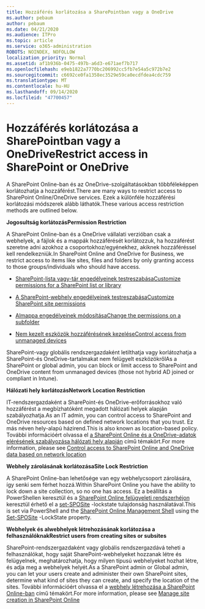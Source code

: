```yaml
---
title: Hozzáférés korlátozása a SharePointban vagy a OneDrive
ms.author: pebaum
author: pebaum
ms.date: 04/21/2020
ms.audience: ITPro
ms.topic: article
ms.service: o365-administration
ROBOTS: NOINDEX, NOFOLLOW
localization_priority: Normal
ms.assetid: af1b936b-0475-497b-a6d3-e671aef7b717
ms.openlocfilehash: e9eb1822a7770bc206992cc5fb7e54a5c972b7e2
ms.sourcegitcommit: c6692ce0fa1358ec3529e59ca0ecdfdea4cdc759
ms.translationtype: MT
ms.contentlocale: hu-HU
ms.lasthandoff: 09/14/2020
ms.locfileid: "47700457"
---
```

# <a name="restrict-access-in-sharepoint-or-onedrive"></a><span data-ttu-id="64bd3-102">Hozzáférés korlátozása a SharePointban vagy a OneDrive</span><span class="sxs-lookup"><span data-stu-id="64bd3-102">Restrict access in SharePoint or OneDrive</span></span>

<span data-ttu-id="64bd3-103">A SharePoint Online-ban és az OneDrive-szolgáltatásokban többféleképpen korlátozhatja a hozzáférést.</span><span class="sxs-lookup"><span data-stu-id="64bd3-103">There are many ways to restrict access to SharePoint Online/OneDrive services.</span></span> <span data-ttu-id="64bd3-104">Ezek a különféle hozzáférési korlátozási módszerek alább láthatók.</span><span class="sxs-lookup"><span data-stu-id="64bd3-104">These various access restriction methods are outlined below.</span></span> 

<span data-ttu-id="64bd3-105">**Jogosultság korlátozás**</span><span class="sxs-lookup"><span data-stu-id="64bd3-105">**Permission Restriction**</span></span>

<span data-ttu-id="64bd3-106">A SharePoint Online-ban és a OneDrive vállalati verzióban csak a webhelyek, a fájlok és a mappák hozzáférését korlátozzuk, ha hozzáférést szeretne adni azokhoz a csoportokhoz/egyénekhez, akiknek hozzáféréssel kell rendelkezniük.</span><span class="sxs-lookup"><span data-stu-id="64bd3-106">In SharePoint Online and OneDrive for Business, we restrict access to items like sites, files and folders by only granting access to those groups/individuals who should have access.</span></span>

- [<span data-ttu-id="64bd3-107">SharePoint-lista vagy-tár engedélyeinek testreszabása</span><span class="sxs-lookup"><span data-stu-id="64bd3-107">Customize permissions for a SharePoint list or library</span></span>](https://support.office.com/article/Customize-permissions-for-a-SharePoint-list-or-library-02d770f3-59eb-4910-a608-5f84cc297782)

- [<span data-ttu-id="64bd3-108">A SharePoint-webhely engedélyeinek testreszabása</span><span class="sxs-lookup"><span data-stu-id="64bd3-108">Customize SharePoint site permissions</span></span>](https://docs.microsoft.com/sharepoint/customize-sharepoint-site-permissions)

- [<span data-ttu-id="64bd3-109">Almappa engedélyeinek módosítása</span><span class="sxs-lookup"><span data-stu-id="64bd3-109">Change the permissions on a subfolder</span></span>](https://support.office.com/article/Change-the-permissions-on-a-subfolder-5427BD7C-F20A-4F75-8CF2-5359DD45A1A6)

- [<span data-ttu-id="64bd3-110">Nem kezelt eszközök hozzáférésének kezelése</span><span class="sxs-lookup"><span data-stu-id="64bd3-110">Control access from unmanaged devices</span></span>](https://docs.microsoft.com/sharepoint/control-access-from-unmanaged-devices)

<span data-ttu-id="64bd3-111">SharePoint-vagy globális rendszergazdaként letilthatja vagy korlátozhatja a SharePoint-és OneDrive-tartalmakat nem felügyelt eszközökről</span><span class="sxs-lookup"><span data-stu-id="64bd3-111">As a SharePoint or global admin, you can block or limit access to SharePoint and OneDrive content from unmanaged devices (those not hybrid AD joined or compliant in Intune).</span></span>

<span data-ttu-id="64bd3-112">**Hálózati hely korlátozás**</span><span class="sxs-lookup"><span data-stu-id="64bd3-112">**Network Location Restriction**</span></span>

<span data-ttu-id="64bd3-113">IT-rendszergazdaként a SharePoint-és OneDrive-erőforrásokhoz való hozzáférést a megbízhatóként megadott hálózati helyek alapján szabályozhatja.</span><span class="sxs-lookup"><span data-stu-id="64bd3-113">As an IT admin, you can control access to SharePoint and OneDrive resources based on defined network locations that you trust.</span></span> <span data-ttu-id="64bd3-114">Ez más néven hely-alapú házirend.</span><span class="sxs-lookup"><span data-stu-id="64bd3-114">This is also known as location-based policy.</span></span> <span data-ttu-id="64bd3-115">További információért olvassa el [a SharePoint Online és a OneDrive-adatok elérésének szabályozása hálózati hely alapján](https://docs.microsoft.com/sharepoint/control-access-based-on-network-location) című témakört.</span><span class="sxs-lookup"><span data-stu-id="64bd3-115">For more information, please see [Control access to SharePoint Online and OneDrive data based on network location](https://docs.microsoft.com/sharepoint/control-access-based-on-network-location)</span></span>

<span data-ttu-id="64bd3-116">**Webhely zárolásának korlátozása**</span><span class="sxs-lookup"><span data-stu-id="64bd3-116">**Site Lock Restriction**</span></span> 

<span data-ttu-id="64bd3-117">A SharePoint Online-ban lehetősége van egy webhelycsoport zárolására, így senki sem férhet hozzá.</span><span class="sxs-lookup"><span data-stu-id="64bd3-117">Within SharePoint Online you have the ability to lock down a site collection, so no one has access.</span></span> <span data-ttu-id="64bd3-118">Ez a beállítás a PowerShellen keresztül és a [SharePoint Online felügyeleti rendszerhéjon](https://docs.microsoft.com/powershell/sharepoint/sharepoint-online/connect-sharepoint-online?view=sharepoint-ps) keresztül érhető el a [set-SPOSite](https://docs.microsoft.com/powershell/module/sharepoint-online/set-sposite?view=sharepoint-ps) -lockstate tulajdonság használatával.</span><span class="sxs-lookup"><span data-stu-id="64bd3-118">This is set via PowerShell and the [SharePoint Online Management Shell](https://docs.microsoft.com/powershell/sharepoint/sharepoint-online/connect-sharepoint-online?view=sharepoint-ps) using the [Set-SPOSite](https://docs.microsoft.com/powershell/module/sharepoint-online/set-sposite?view=sharepoint-ps) -LockState property.</span></span>

<span data-ttu-id="64bd3-119">**Webhelyek és alwebhelyek létrehozásának korlátozása a felhasználóknak**</span><span class="sxs-lookup"><span data-stu-id="64bd3-119">**Restrict users from creating sites or subsites**</span></span>

<span data-ttu-id="64bd3-120">SharePoint-rendszergazdaként vagy globális rendszergazdává teheti a felhasználókat, hogy saját SharePoint-webhelyeket hozzanak létre és felügyelnek, meghatározhatja, hogy milyen típusú webhelyeket hozhat létre, és adja meg a webhelyek helyét.</span><span class="sxs-lookup"><span data-stu-id="64bd3-120">As a SharePoint admin or Global admin, you can let your users create and administer their own SharePoint sites, determine what kind of sites they can create, and specify the location of the sites.</span></span> <span data-ttu-id="64bd3-121">További információért olvassa el a [webhely létrehozása a SharePoint Online-ban](https://docs.microsoft.com/sharepoint/manage-site-creation) című témakört.</span><span class="sxs-lookup"><span data-stu-id="64bd3-121">For more information, please see [Manage site creation in SharePoint Online](https://docs.microsoft.com/sharepoint/manage-site-creation)</span></span>

